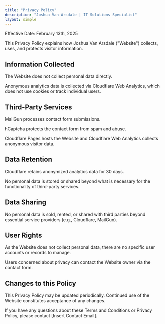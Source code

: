 ```yaml
---
title: "Privacy Policy"
description: "Joshua Van Arsdale | IT Solutions Specialist"
layout: simple
---
```


Effective Date: February 13th, 2025

This Privacy Policy explains how Joshua Van Arsdale ("Website") collects, uses, and protects visitor information.

## Information Collected

The Website does not collect personal data directly.

Anonymous analytics data is collected via Cloudflare Web Analytics, which does not use cookies or track individual users.

## Third-Party Services

MailGun processes contact form submissions.

hCaptcha protects the contact form from spam and abuse.

Cloudflare Pages hosts the Website and Cloudflare Web Analytics collects anonymous visitor data.

## Data Retention

Cloudflare retains anonymized analytics data for 30 days.

No personal data is stored or shared beyond what is necessary for the functionality of third-party services.

## Data Sharing

No personal data is sold, rented, or shared with third parties beyond essential service providers (e.g., Cloudflare, MailGun).

## User Rights

As the Website does not collect personal data, there are no specific user accounts or records to manage.

Users concerned about privacy can contact the Website owner via the contact form.

## Changes to this Policy

This Privacy Policy may be updated periodically. Continued use of the Website constitutes acceptance of any changes.

If you have any questions about these Terms and Conditions or Privacy Policy, please contact [Insert Contact Email].
